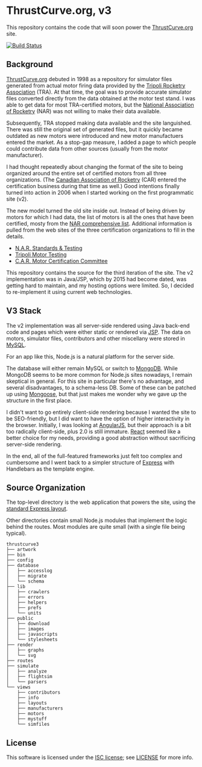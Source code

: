 # ThrustCurve.org, v3

This repository contains the code that will soon power the [ThrustCurve.org](http://thrustcurve.org/) site.

[![Build Status](https://travis-ci.org/JohnCoker/thrustcurve3.svg?branch=master)](https://travis-ci.org/JohnCoker/thrustcurve3)

## Background

[ThrustCurve.org](http://thrustcurve.org/)
debuted in 1998 as a repository for simulator files generated from
actual motor firing data provided by the
[Tripoli Rocketry Association](http://www.tripoli.org) (TRA).
At that time, the goal was to provide accurate simulator files converted directly
from the data obtained at the motor test stand.
I was able to get data for most TRA-certified motors,
but the [National Association of Rocketry](http://www.nar.org) (NAR)
was not willing to make their data available.

Subsequently, TRA stopped making data available and the site languished.
There was still the original set of generated files, but it quickly became outdated
as new motors were introduced and new motor manufactuers entered the market.
As a stop-gap measure, I added a page to which people could contribute data
from other sources (usually from the motor manufacturer).

I had thought repeatedly about changing the format of the site to being
organized around the entire set of certified motors from all three organizations.
(The
[Canadian Association of Rocketry](http://www.canadianrocketry.org)
(CAR) entered the certification business during that time as well.)
Good intentions finally turned into action in 2006 when I started working on
the first programmatic site (v2).

The new model turned the old site inside out.
Instead of being driven by motors for which I had data, the list of motors is all the ones
that have been certified,
mosty from the [NAR comprehensive list](http://nar.org/SandT/pdf/CombinedList.pdf).
Additional information is pulled from the web sites of the three certification
organizations to fill in the details.

 * [N.A.R. Standards & Testing](http://www.nar.org/standards-and-testing-committee/)
 * [Tripoli Motor Testing](http://www.tripoli.org/)
 * [C.A.R. Motor Certification Committee](http://www.canadianrocketry.org/mcc_about.php)

This repository contains the source for the third iteration of the site.
The v2 implementation was in Java/JSP, which by 2015 had become dated, was getting hard
to maintain, and my hosting options were limited.
So, I decided to re-implement it using current web technologies.

## V3 Stack

The v2 implementation was all server-side rendered using Java back-end code and pages which
were either static or rendered via [JSP](https://en.wikipedia.org/wiki/JavaServer_Pages).
The data on motors, simulator files, contributors and other miscellany were stored in
[MySQL](http://dev.mysql.com/).

For an app like this, Node.js is a natural platform for the server side.

The database will either remain MySQL or switch to [MongoDB](https://www.mongodb.com/).
While MongoDB seems to be more common for Node.js sites nowadays, I remain skeptical in general.
For this site in particular there's no advantage, and several disadvantages, to a schema-less DB.
Some of these can be patched up using [Mongoose](http://mongoosejs.com/), but that just makes
me wonder why we gave up the structure in the first place.

I didn't want to go entirely client-side rendering because I wanted the site to be SEO-friendly,
but I did want to have the option of higher interactivity in the browser.
Initially, I was looking at [AngularJS](https://angularjs.org/), but their approach is a bit too
radically client-side, plus 2.0 is still immature.
[React](https://facebook.github.io/react/) seemed like a better choice for my needs,
providing a good abstraction without sacrificing server-side rendering.

In the end, all of the full-featured frameworks just felt too complex and cumbersome and I
went back to a simpler structure of [Express](http://expressjs.com/) with
Handlebars as the template engine.


## Source Organization

The top-level directory is the web application that powers the site, using the
[standard Express layout](http://expressjs.com/en/starter/generator.html).

Other directories contain small Node.js modules that implement the logic behind the routes.
Most modules are quite small (with a single file being typical).

```
thrustcurve3
├── artwork
├── bin
├── config
├── database
│   ├── accesslog
│   ├── migrate
│   └── schema
├── lib
│   ├── crawlers
│   ├── errors
│   ├── helpers
│   ├── prefs
│   └── units
├── public
│   ├── download
│   ├── images
│   ├── javascripts
│   └── stylesheets
├── render
│   ├── graphs
│   └── svg
├── routes
├── simulate
│   ├── analyze
│   ├── flightsim
│   └── parsers
└── views
    ├── contributors
    ├── info
    ├── layouts
    ├── manufacturers
    ├── motors
    ├── mystuff
    └── simfiles
```


## License

This software is licensed under the [ISC license](https://opensource.org/licenses/ISC); see [LICENSE](LICENSE) for more info.
